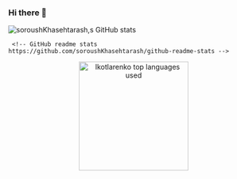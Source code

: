 ### Hi there 👋

![soroushKhasehtarash,s GitHub stats](https://github-readme-stats.vercel.app/api?username=soroushKhasehtarash&theme=greenhow_icons=green)


   














     
     
     <!-- GitHub readme stats https://github.com/soroushKhasehtarash/github-readme-stats -->
<div align="center">
  <a href="https://github.com/soroushKhasehtarash#user-activity-overview">
    <img align="center" src="https://github-readme-stats-soroushKhasehtarash.vercel.app/api/top-langs?username=soroushKhasehtarash&show_icons=true&theme=dark&title_color=ffffff&text_color=ffffff&bg_color=181413&locale=en&layout=slim&hide_border=true&langs_count=4" height="220" alt="lkotlarenko top languages used" />
